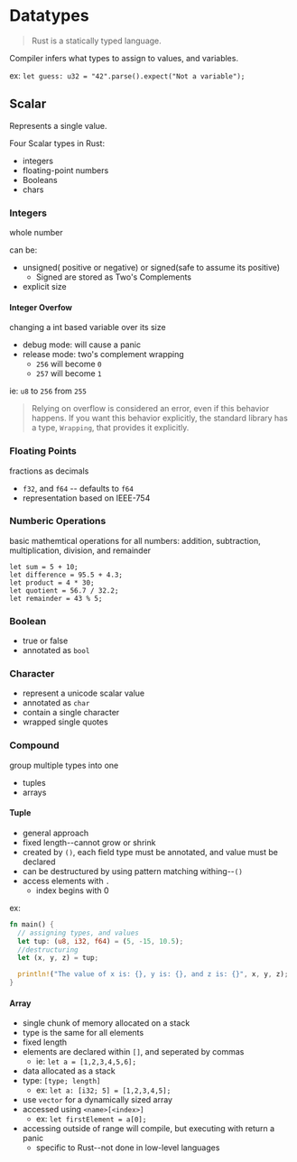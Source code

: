 # Datatypes

> Rust is a statically typed language.

Compiler infers what types to assign to values, and variables.

ex: `let guess: u32 = "42".parse().expect("Not a variable");`

## Scalar

Represents a single value.

Four Scalar types in Rust:

- integers
- floating-point numbers
- Booleans
- chars

### Integers

whole number

can be:

- unsigned( positive or negative) or signed(safe to assume its positive)
  - Signed are stored as Two's Complements
- explicit size

#### Integer Overfow

changing a int based variable over its size

- debug mode: will cause a panic
- release mode: two's complement wrapping
  - `256` will become `0`
  - `257` will become `1`

ie: `u8` to `256` from `255`

> Relying on overflow is considered an error, even if this behavior happens. If you want this behavior explicitly, the standard library has a type, `Wrapping`, that provides it explicitly.

### Floating Points

fractions as decimals

- `f32`, and `f64` -- defaults to `f64`
- representation based on IEEE-754

### Numberic Operations

basic mathemtical operations for all numbers: addition, subtraction, multiplication, division, and remainder

```
let sum = 5 + 10;
let difference = 95.5 + 4.3;
let product = 4 * 30;
let quotient = 56.7 / 32.2;
let remainder = 43 % 5;
```

### Boolean

- true or false
- annotated as `bool`

### Character

- represent a unicode scalar value
- annotated as `char`
- contain a single character
- wrapped single quotes

### Compound

group multiple types into one

- tuples
- arrays

#### Tuple

- general approach
- fixed length--cannot grow or shrink
- created by `()`, each field type must be annotated, and value must be declared
- can be destructured by using pattern matching withing--`()`
- access elements with `.`
  - index begins with 0

ex:

```rust
fn main() {
  // assigning types, and values
  let tup: (u8, i32, f64) = (5, -15, 10.5);
  //destructuring
  let (x, y, z) = tup;

  println!("The value of x is: {}, y is: {}, and z is: {}", x, y, z);
}
```

#### Array

- single chunk of memory allocated on a stack
- type is the same for all elements
- fixed length
- elements are declared within `[]`, and seperated by commas
  - ie: `let a = [1,2,3,4,5,6];`
- data allocated as a stack
- type: `[type; length]`
  - ex: `let a: [i32; 5] = [1,2,3,4,5];`
- use `vector` for a dynamically sized array
- accessed using `<name>[<index>]`
  - ex: `let firstElement = a[0];`
- accessing outside of range will compile, but executing with return a panic
  - specific to Rust--not done in low-level languages
